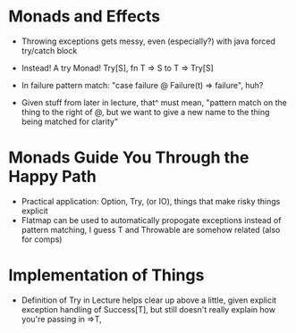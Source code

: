 # Monads and Effects

* Throwing exceptions gets messy, even (especially?) with java forced try/catch block

* Instead! A try Monad! Try[S], fn T => S to T => Try[S]

* In failure pattern match: "case failure @ Failure(t) => failure", huh?
* Given stuff from later in lecture, that^ must mean, "pattern match on the thing to the right of @, but we want to give a new name to the thing being matched for clarity"

# Monads Guide You Through the Happy Path
* Practical application: Option, Try, (or IO), things that make risky things explicit
* Flatmap can be used to automatically propogate exceptions instead of pattern matching, I guess T and Throwable are somehow related (also for comps)

# Implementation of Things
* Definition of Try in Lecture helps clear up above a little, given explicit exception handling of Success[T], but still doesn't really explain how you're passing in =>T,
